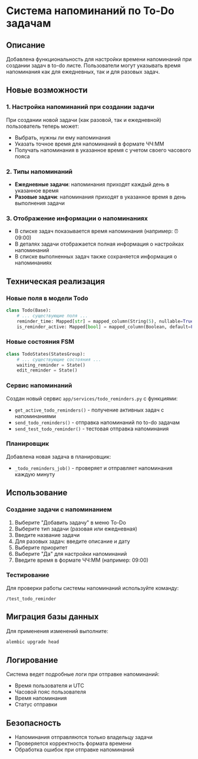 # Система напоминаний по To-Do задачам

## Описание

Добавлена функциональность для настройки времени напоминаний при создании задач в to-do листе. Пользователи могут указывать время напоминания как для ежедневных, так и для разовых задач.

## Новые возможности

### 1. Настройка напоминаний при создании задачи

При создании новой задачи (как разовой, так и ежедневной) пользователь теперь может:
- Выбрать, нужны ли ему напоминания
- Указать точное время для напоминаний в формате ЧЧ:ММ
- Получать напоминания в указанное время с учетом своего часового пояса

### 2. Типы напоминаний

- **Ежедневные задачи**: напоминания приходят каждый день в указанное время
- **Разовые задачи**: напоминания приходят в указанное время в день выполнения задачи

### 3. Отображение информации о напоминаниях

- В списке задач показывается время напоминания (например: ⏰09:00)
- В деталях задачи отображается полная информация о настройках напоминаний
- В списке выполненных задач также сохраняется информация о напоминаниях

## Техническая реализация

### Новые поля в модели Todo

```python
class Todo(Base):
    # ... существующие поля ...
    reminder_time: Mapped[str] = mapped_column(String(5), nullable=True)  # Format: "HH:MM"
    is_reminder_active: Mapped[bool] = mapped_column(Boolean, default=False)
```

### Новые состояния FSM

```python
class TodoStates(StatesGroup):
    # ... существующие состояния ...
    waiting_reminder = State()
    edit_reminder = State()
```

### Сервис напоминаний

Создан новый сервис `app/services/todo_reminders.py` с функциями:
- `get_active_todo_reminders()` - получение активных задач с напоминаниями
- `send_todo_reminders()` - отправка напоминаний по to-do задачам
- `send_test_todo_reminder()` - тестовая отправка напоминания

### Планировщик

Добавлена новая задача в планировщик:
- `_todo_reminders_job()` - проверяет и отправляет напоминания каждую минуту

## Использование

### Создание задачи с напоминанием

1. Выберите "Добавить задачу" в меню To-Do
2. Выберите тип задачи (разовая или ежедневная)
3. Введите название задачи
4. Для разовых задач: введите описание и дату
5. Выберите приоритет
6. Выберите "Да" для настройки напоминаний
7. Введите время в формате ЧЧ:ММ (например: 09:00)

### Тестирование

Для проверки работы системы напоминаний используйте команду:
```
/test_todo_reminder
```

## Миграция базы данных

Для применения изменений выполните:
```bash
alembic upgrade head
```

## Логирование

Система ведет подробные логи при отправке напоминаний:
- Время пользователя и UTC
- Часовой пояс пользователя
- Время напоминания
- Статус отправки

## Безопасность

- Напоминания отправляются только владельцу задачи
- Проверяется корректность формата времени
- Обработка ошибок при отправке напоминаний
